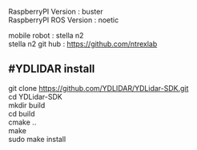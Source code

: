 RaspberryPI Version : buster</br>
RaspberryPI ROS Version : noetic</br>

mobile robot : stella n2</br>
stella n2 git hub : https://github.com/ntrexlab</br>

#YDLIDAR install </br>
----------------------
git clone https://github.com/YDLIDAR/YDLidar-SDK.git</br>
cd YDLidar-SDK</br>
mkdir build</br>
cd build</br>
cmake ..</br>
make</br>
sudo make install</br>
